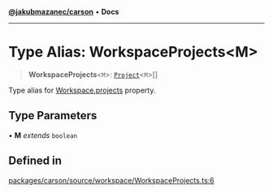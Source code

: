 [**@jakubmazanec/carson**](../README.md) • **Docs**

---

# Type Alias: WorkspaceProjects\<M\>

> **WorkspaceProjects**\<`M`\>: [`Project`](../classes/Project.md)\<`M`\>[]

Type alias for [Workspace.projects](../classes/Workspace.md#projects) property.

## Type Parameters

• **M** _extends_ `boolean`

## Defined in

[packages/carson/source/workspace/WorkspaceProjects.ts:6](https://github.com/jakubmazanec/tools/blob/863f04cbbb9368fd023f0309084819aa9247d808/packages/carson/source/workspace/WorkspaceProjects.ts#L6)

